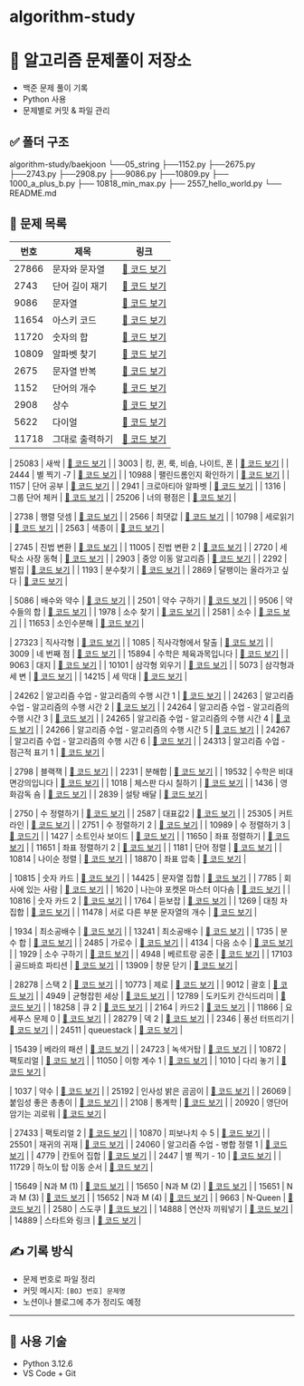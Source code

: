 # algorithm-study

# 🧠 알고리즘 문제풀이 저장소

- 백준 문제 풀이 기록
- Python 사용
- 문제별로 커밋 & 파일 관리

## ✅ 폴더 구조
algorithm-study/baekjoon
└──05_string
  ├──1152.py
  ├──2675.py
  ├──2743.py
  ├──2908.py
  ├──9086.py
  ├──10809.py
├── 1000_a_plus_b.py
├── 10818_min_max.py
├── 2557_hello_world.py
└── README.md


## 📘 문제 목록

| 번호 | 제목 | 링크 |
|------|------|------|
| 27866 | 문자와 문자열 | [🔗 코드 보기](baekjoon\05_string\27866.py) |
| 2743 | 단어 길이 재기 | [🔗 코드 보기](baekjoon\05_string\2743.py) |
| 9086 | 문자열 | [🔗 코드 보기](baekjoon\05_string\9086.py) |
| 11654 | 아스키 코드 | [🔗 코드 보기](baekjoon\05_string\11654.py) |
| 11720 | 숫자의 합 | [🔗 코드 보기](baekjoon\05_string\11720.py) |
| 10809 | 알파벳 찾기 | [🔗 코드 보기](baekjoon\05_string\10809.py) |
| 2675 | 문자열 반복 | [🔗 코드 보기](baekjoon\05_string\2675.py) |
| 1152 | 단어의 개수 | [🔗 코드 보기](baekjoon\05_string\1152.py) |
| 2908 | 상수 | [🔗 코드 보기](baekjoon\05_string\2908.py) |
| 5622 | 다이얼 | [🔗 코드 보기](baekjoon\05_string\5622.py) |
| 11718 | 그대로 출력하기 | [🔗 코드 보기](baekjoon\05_string\11718.py) |

| 25083 | 새싹 | [🔗 코드 보기](baekjoon\06_advanced1\25083.py) |
| 3003 | 킹, 퀸, 룩, 비숍, 나이트, 폰 | [🔗 코드 보기](baekjoon\06_advanced1\3003.py) |
| 2444 | 별 찍기 -7 | [🔗 코드 보기](baekjoon\06_advanced1\2444.py) |
| 10988 | 팰린드롬인지 확인하기 | [🔗 코드 보기](baekjoon\06_advanced1\10988.py) |
| 1157 | 단어 공부 | [🔗 코드 보기](baekjoon\06_advanced1\1157.py) |
| 2941 | 크로아티아 알파벳 | [🔗 코드 보기](baekjoon\06_advanced1\25083.py) |
| 1316 | 그룹 단어 체커 | [🔗 코드 보기](baekjoon\06_advanced1\1316.py) |
| 25206 | 너의 평점은 | [🔗 코드 보기](baekjoon\06_advanced1\25206.py) |

| 2738 | 행렬 덧셈 | [🔗 코드 보기](baekjoon\07_2Darray\2738.py) |
| 2566 | 최댓값 | [🔗 코드 보기](baekjoon\07_2Darray\2566.py) |
| 10798 | 세로읽기 | [🔗 코드 보기](baekjoon\07_2Darray\10798.py) |
| 2563 | 색종이 | [🔗 코드 보기](baekjoon\07_2Darray\2563.py) |

| 2745 | 진법 변환 | [🔗 코드 보기](baekjoon\08_GeneralMath1\2745.py) |
| 11005 | 진법 변환 2 | [🔗 코드 보기](baekjoon\08_GeneralMath1\11005.py) |
| 2720 | 세탁소 사장 동혁 | [🔗 코드 보기](baekjoon\08_GeneralMath1\2720.py) |
| 2903 | 중앙 이동 알고리즘 | [🔗 코드 보기](baekjoon\08_GeneralMath1\2903.py) |
| 2292 | 벌집 | [🔗 코드 보기](baekjoon\08_GeneralMath1\2292.py) |
| 1193 | 분수찾기 | [🔗 코드 보기](baekjoon\08_GeneralMath1\1193.py) |
| 2869 | 달팽이는 올라가고 싶다 | [🔗 코드 보기](baekjoon\08_GeneralMath1\2869.py) |

| 5086 | 배수와 약수 | [🔗 코드 보기](baekjoon\09_divisors_multiples_primes\5086.py) |
| 2501 | 약수 구하기 | [🔗 코드 보기](baekjoon\09_divisors_multiples_primes\2501.py) |
| 9506 | 약수들의 합 | [🔗 코드 보기](baekjoon\09_divisors_multiples_primes\9506.py) |
| 1978 | 소수 찾기 | [🔗 코드 보기](baekjoon\09_divisors_multiples_primes\1978.py) |
| 2581 | 소수 | [🔗 코드 보기](baekjoon\09_divisors_multiples_primes\2581.py) |
| 11653 | 소인수분해 | [🔗 코드 보기](baekjoon\09_divisors_multiples_primes\11653.py) |

| 27323 | 직사각형 | [🔗 코드 보기](baekjoon\10_geometry\27323.py) |
| 1085 | 직사각형에서 탈출 | [🔗 코드 보기](baekjoon\10_geometry\1085.py) |
| 3009 | 네 번째 점 | [🔗 코드 보기](baekjoon\10_geometry\3009.py) |
| 15894 | 수학은 체육과목입니다 | [🔗 코드 보기](baekjoon\10_geometry\15894.py) |
| 9063 | 대지 | [🔗 코드 보기](baekjoon\10_geometry\9063.py) |
| 10101 | 삼각형 외우기 | [🔗 코드 보기](baekjoon\10_geometry\10101.py) |
| 5073 | 삼각형과 세 변 | [🔗 코드 보기](baekjoon\10_geometry\5073.py) |
| 14215 | 세 막대 | [🔗 코드 보기](baekjoon\10_geometry\14215.py) |

| 24262 | 알고리즘 수업 - 알고리즘의 수행 시간 1 | [🔗 코드 보기](baekjoon\11_timeComplexity\24262.py) |
| 24263 | 알고리즘 수업 - 알고리즘의 수행 시간 2 | [🔗 코드 보기](baekjoon\11_timeComplexity\24263.py) |
| 24264 | 알고리즘 수업 - 알고리즘의 수행 시간 3 | [🔗 코드 보기](baekjoon\11_timeComplexity\24264.py) |
| 24265 | 알고리즘 수업 - 알고리즘의 수행 시간 4 | [🔗 코드 보기](baekjoon\11_timeComplexity\24265.py) |
| 24266 | 알고리즘 수업 - 알고리즘의 수행 시간 5 | [🔗 코드 보기](baekjoon\11_timeComplexity\24266.py) |
| 24267 | 알고리즘 수업 - 알고리즘의 수행 시간 6 | [🔗 코드 보기](baekjoon\11_timeComplexity\24267.py) |
| 24313 | 알고리즘 수업 - 점근적 표기 1 | [🔗 코드 보기](baekjoon\11_timeComplexity\24313.py) |

| 2798 | 블랙잭 | [🔗 코드 보기](baekjoon\12_bruteForce\2798.py) |
| 2231 | 분해합 | [🔗 코드 보기](baekjoon\12_bruteForce\2231.py) |
| 19532 | 수학은 비대면강의입니다 | [🔗 코드 보기](baekjoon\12_bruteForce\19532.py) |
| 1018 | 체스판 다시 칠하기 | [🔗 코드 보기](baekjoon\12_bruteForce\1018.py) |
| 1436 | 영화감독 숌 | [🔗 코드 보기](baekjoon\12_bruteForce\1436.py) |
| 2839 | 설탕 배달 | [🔗 코드 보기](baekjoon\12_bruteForce\2839.py) |

| 2750 | 수 정렬하기 | [🔗 코드 보기](baekjoon\13_selection\2750.py) |
| 2587 | 대표값2 | [🔗 코드 보기](baekjoon\13_selection\2587.py) |
| 25305 | 커트라인 | [🔗 코드 보기](baekjoon\13_selection\25305.py) |
| 2751 | 수 정렬하기 2 | [🔗 코드 보기](baekjoon\13_selection\2751.py) |
| 10989 | 수 정렬하기 3 | [🔗 코드기](baekjoon\13_selection\10989.py) |
| 1427 | 소트인사 보이드 | [🔗 코드 보기](baekjoon\13_selection\1427.py) |
| 11650 | 좌표 정렬하기 | [🔗 코드 보기](baekjoon\13_selection\11650.py) |
| 11651 | 좌표 정렬하기 2 | [🔗 코드 보기](baekjoon\13_selection\11651.py) |
| 1181 | 단어 정렬 | [🔗 코드 보기](baekjoon\13_selection\1181.py) |
| 10814 | 나이순 정렬 | [🔗 코드 보기](baekjoon\13_selection\10814.py) |
| 18870 | 좌표 압축 | [🔗 코드 보기](baekjoon\13_selection\18870.py) |

| 10815 | 숫자 카드 | [🔗 코드 보기](baekjoon\14_set_map\10815.py) |
| 14425 | 문자열 집합 | [🔗 코드 보기](baekjoon\14_set_map\14425.py) |
| 7785 | 회사에 있는 사람 | [🔗 코드 보기](baekjoon\14_set_map\7785.py) |
| 1620 | 나는야 포켓몬 마스터 이다솜 | [🔗 코드 보기](baekjoon\14_set_map\1620.py) |
| 10816 | 숫자 카드 2 | [🔗 코드 보기](baekjoon\14_set_map\10816.py) |
| 1764 | 듣보잡 | [🔗 코드 보기](baekjoon\14_set_map\1764.py) |
| 1269 | 대칭 차집합 | [🔗 코드 보기](baekjoon\14_set_map\1269.py) |
| 11478 | 서로 다른 부분 문자열의 개수 | [🔗 코드 보기](baekjoon\14_set_map\11478.py) |

| 1934 | 최소공배수 | [🔗 코드 보기](baekjoon\15_divisors_multiples_primes2\1934.py) |
| 13241 | 최소공배수 | [🔗 코드 보기](baekjoon\15_divisors_multiples_primes2\13241.py) |
| 1735 | 분수 합 | [🔗 코드 보기](baekjoon\15_divisors_multiples_primes2\1735.py) |
| 2485 | 가로수 | [🔗 코드 보기](baekjoon\15_divisors_multiples_primes2\2485.py) |
| 4134 | 다음 소수 | [🔗 코드 보기](baekjoon\15_divisors_multiples_primes2\4134.py) |
| 1929 | 소수 구하기 | [🔗 코드 보기](baekjoon\15_divisors_multiples_primes2\1929.py) |
| 4948 | 베르트랑 공준 | [🔗 코드 보기](baekjoon\15_divisors_multiples_primes2\4948.py) |
| 17103 | 골드바흐 파티션 | [🔗 코드 보기](baekjoon\15_divisors_multiples_primes2\17103.py) |
| 13909 | 창문 닫기 | [🔗 코드 보기](baekjoon\15_divisors_multiples_primes2\13909.py) |

| 28278 | 스택 2 | [🔗 코드 보기](baekjoon\16_stack_queue_deque\28278.py) |
| 10773 | 제로 | [🔗 코드 보기](baekjoon\16_stack_queue_deque\10773.py) |
| 9012 | 괄호 | [🔗 코드 보기](baekjoon\16_stack_queue_deque\9012.py) |
| 4949 | 균형잡힌 세상 | [🔗 코드 보기](baekjoon\16_stack_queue_deque\4949.py) |
| 12789 | 도키도키 간식드리미 | [🔗 코드 보기](baekjoon\16_stack_queue_deque\12789.py) |
| 18258 | 큐 2 | [🔗 코드 보기](baekjoon\16_stack_queue_deque\18258.py) |
| 2164 | 카드2 | [🔗 코드 보기](baekjoon\16_stack_queue_deque\2164.py) |
| 11866 | 요세푸스 문제 0 | [🔗 코드 보기](baekjoon\16_stack_queue_deque\1186.py) |
| 28279 | 덱 2 | [🔗 코드 보기](baekjoon\16_stack_queue_deque\28279.py) |
| 2346 | 풍선 터뜨리기 | [🔗 코드 보기](baekjoon\16_stack_queue_deque\2346.py) |
| 24511 | queuestack | [🔗 코드 보기](baekjoon\16_stack_queue_deque\24511.py) |

| 15439 | 베라의 패션 | [🔗 코드 보기](baekjoon\17_combinatorics\15439.py) |
| 24723 | 녹색거탑 | [🔗 코드 보기](baekjoon\17_combinatorics\24723.py) |
| 10872 | 팩토리얼 | [🔗 코드 보기](baekjoon\17_combinatorics\10872.py) |
| 11050 | 이항 계수 1 | [🔗 코드 보기](baekjoon\17_combinatorics\11050.py) |
| 1010 | 다리 놓기 | [🔗 코드 보기](baekjoon\17_combinatorics\1010.py) |

| 1037 | 약수 | [🔗 코드 보기](baekjoon\18_advanced2\1037.py) |
| 25192 | 인사성 밝은 곰곰이 | [🔗 코드 보기](baekjoon\18_advanced2\25192.py) |
| 26069 | 붙임성 좋은 총총이 | [🔗 코드 보기](baekjoon\18_advanced2\26069.py) |
| 2108 | 통계학 | [🔗 코드 보기](baekjoon\18_advanced2\2108.py) |
| 20920 | 영단어 암기는 괴로워 | [🔗 코드 보기](baekjoon\18_advanced2\20920.py) |

| 27433 | 팩토리얼 2 | [🔗 코드 보기](baekjoon\19_recursion\27433.py) |
| 10870 | 피보나치 수 5 | [🔗 코드 보기](baekjoon\19_recursion\10870.py) |
| 25501 | 재귀의 귀재 | [🔗 코드 보기](baekjoon\19_recursion\25501.py) |
| 24060 | 알고리즘 수업 - 병합 정렬 1 | [🔗 코드 보기](baekjoon\19_recursion\24060.py) |
| 4779 | 칸토어 집합 | [🔗 코드 보기](baekjoon\19_recursion\4779.py) |
| 2447 | 별 찍기 - 10 | [🔗 코드 보기](baekjoon\19_recursion\2447.py) |
| 11729 | 하노이 탑 이동 순서 | [🔗 코드 보기](baekjoon\19_recursion\11729.py) |

| 15649 | N과 M (1) | [🔗 코드 보기](baekjoon\20_Backtracking\15649.py) |
| 15650 | N과 M (2) | [🔗 코드 보기](baekjoon\20_Backtracking\15650.py) |
| 15651 | N과 M (3) | [🔗 코드 보기](baekjoon\20_Backtracking\15651.py) |
| 15652 | N과 M (4) | [🔗 코드 보기](baekjoon\20_Backtracking\15652.py) |
| 9663 | N-Queen | [🔗 코드 보기](baekjoon\20_Backtracking\9663.py) |
| 2580 | 스도쿠 | [🔗 코드 보기](baekjoon\20_Backtracking\258.py) |
| 14888 | 연산자 끼워넣기 | [🔗 코드 보기](baekjoon\20_Backtracking\14888.py) |
| 14889 | 스타트와 링크 | [🔗 코드 보기](baekjoon\20_Backtracking\14889.py) |


## ✍️ 기록 방식

- 문제 번호로 파일 정리
- 커밋 메시지: `[BOJ 번호] 문제명`
- 노션이나 블로그에 추가 정리도 예정

---

## 🚀 사용 기술

- Python 3.12.6
- VS Code + Git
